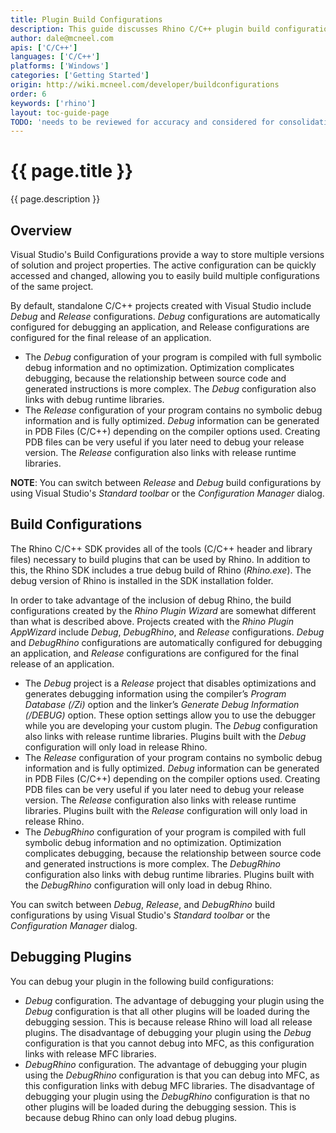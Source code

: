 ```yaml
---
title: Plugin Build Configurations
description: This guide discusses Rhino C/C++ plugin build configurations and how to use them.
author: dale@mcneel.com
apis: ['C/C++']
languages: ['C/C++']
platforms: ['Windows']
categories: ['Getting Started']
origin: http://wiki.mcneel.com/developer/buildconfigurations
order: 6
keywords: ['rhino']
layout: toc-guide-page
TODO: 'needs to be reviewed for accuracy and considered for consolidation with other plugin topics'
---
```


# {{ page.title }}

{{ page.description }}

## Overview

Visual Studio's Build Configurations provide a way to store multiple versions of solution and project properties.  The active configuration can be quickly accessed and changed, allowing you to easily build multiple configurations of the same project.

By default, standalone C/C++ projects created with Visual Studio include *Debug* and *Release* configurations.  *Debug* configurations are automatically configured for debugging an application, and Release configurations are configured for the final release of an application.

- The *Debug* configuration of your program is compiled with full symbolic debug information and no optimization. Optimization complicates debugging, because the relationship between source code and generated instructions is more complex. The *Debug* configuration also links with debug runtime libraries.
- The *Release* configuration of your program contains no symbolic debug information and is fully optimized. *Debug* information can be generated in PDB Files (C/C++) depending on the compiler options used.  Creating PDB files can be very useful if you later need to debug your release version.  The *Release* configuration also links with release runtime libraries.

**NOTE**: You can switch between *Release* and *Debug* build configurations by using Visual Studio's *Standard toolbar* or the *Configuration Manager* dialog.

## Build Configurations

The Rhino C/C++ SDK provides all of the tools (C/C++ header and library files) necessary to build plugins that can be used by Rhino.  In addition to this, the Rhino SDK includes a true debug build of Rhino (*Rhino.exe*).  The debug version of Rhino is installed in the SDK installation folder.

In order to take advantage of the inclusion of debug Rhino, the build configurations created by the *Rhino Plugin Wizard* are somewhat different than what is described above.  Projects created with the *Rhino Plugin AppWizard* include *Debug*, *DebugRhino*, and *Release* configurations.  *Debug* and *DebugRhino* configurations are automatically configured for debugging an application, and *Release* configurations are configured for the final release of an application.

- The *Debug* project is a *Release* project that disables optimizations and generates debugging information using the compiler’s *Program Database (/Zi)* option and the linker’s *Generate Debug Information (/DEBUG)* option.  These option settings allow you to use the debugger while you are developing your custom plugin.  The *Debug* configuration also links with release runtime libraries.  Plugins built with the *Debug* configuration will only load in release Rhino.
- The *Release* configuration of your program contains no symbolic debug information and is fully optimized.  *Debug* information can be generated in PDB Files (C/C++) depending on the compiler options used.  Creating PDB files can be very useful if you later need to debug your release version.  The *Release* configuration also links with release runtime libraries.  Plugins built with the *Release* configuration will only load in release Rhino.
- The *DebugRhino* configuration of your program is compiled with full symbolic debug information and no optimization.  Optimization complicates debugging, because the relationship between source code and generated instructions is more complex.  The *DebugRhino* configuration also links with debug runtime libraries. Plugins built with the *DebugRhino* configuration will only load in debug Rhino.

You can switch between *Debug*, *Release*, and *DebugRhino* build configurations by using Visual Studio's *Standard toolbar* or the *Configuration Manager* dialog.

## Debugging Plugins
You can debug your plugin in the following build configurations:

- *Debug* configuration.  The advantage of debugging your plugin using the *Debug* configuration is that all other plugins will be loaded during the debugging session.  This is because release Rhino will load all release plugins.  The disadvantage of debugging your plugin using the *Debug* configuration is that you cannot debug into MFC, as this configuration links with release MFC libraries.
- *DebugRhino* configuration.  The advantage of debugging your plugin using the *DebugRhino* configuration is that you can debug into MFC, as this configuration links with debug MFC libraries.  The disadvantage of debugging your plugin using the *DebugRhino* configuration is that no other plugins will be loaded during the debugging session.  This is because debug Rhino can only load debug plugins.
